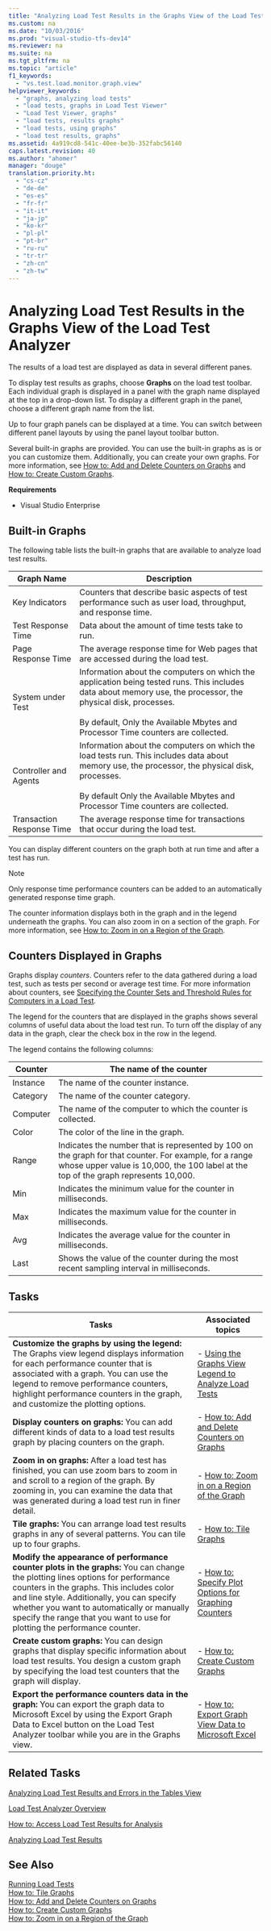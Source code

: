 ```yaml
---
title: "Analyzing Load Test Results in the Graphs View of the Load Test Analyzer"
ms.custom: na
ms.date: "10/03/2016"
ms.prod: "visual-studio-tfs-dev14"
ms.reviewer: na
ms.suite: na
ms.tgt_pltfrm: na
ms.topic: "article"
f1_keywords: 
  - "vs.test.load.monitor.graph.view"
helpviewer_keywords: 
  - "graphs, analyzing load tests"
  - "load tests, graphs in Load Test Viewer"
  - "Load Test Viewer, graphs"
  - "load tests, results graphs"
  - "load tests, using graphs"
  - "load test results, graphs"
ms.assetid: 4a919cd8-541c-40ee-be3b-352fabc56140
caps.latest.revision: 40
ms.author: "ahomer"
manager: "douge"
translation.priority.ht: 
  - "cs-cz"
  - "de-de"
  - "es-es"
  - "fr-fr"
  - "it-it"
  - "ja-jp"
  - "ko-kr"
  - "pl-pl"
  - "pt-br"
  - "ru-ru"
  - "tr-tr"
  - "zh-cn"
  - "zh-tw"
---
```

# Analyzing Load Test Results in the Graphs View of the Load Test Analyzer
The results of a load test are displayed as data in several different panes.  
  
 To display test results as graphs, choose **Graphs** on the load test toolbar. Each individual graph is displayed in a panel with the graph name displayed at the top in a drop-down list. To display a different graph in the panel, choose a different graph name from the list.  
  
 Up to four graph panels can be displayed at a time. You can switch between different panel layouts by using the panel layout toolbar button.  
  
 Several built-in graphs are provided. You can use the built-in graphs as is or you can customize them. Additionally, you can create your own graphs. For more information, see [How to: Add and Delete Counters on Graphs](../dv_TeamTestALM/how-to--add-and-delete-counters-on-graphs-in-load-test-results.md) and [How to: Create Custom Graphs](../dv_TeamTestALM/how-to--create-custom-graphs-in-load-test-results.md).  
  
 **Requirements**  
  
-   Visual Studio Enterprise  
  
## Built-in Graphs  
 The following table lists the built-in graphs that are available to analyze load test results.  
  
|Graph Name|Description|  
|----------------|-----------------|  
|Key Indicators|Counters that describe basic aspects of test performance such as user load, throughput, and response time.|  
|Test Response Time|Data about the amount of time tests take to run.|  
|Page Response Time|The average response time for Web pages that are accessed during the load test.|  
|System under Test|Information about the computers on which the application being tested runs. This includes data about memory use, the processor, the physical disk, processes.<br /><br /> By default, Only the Available Mbytes and Processor Time counters are collected.|  
|Controller and Agents|Information about the computers on which the load tests run. This includes data about memory use, the processor, the physical disk, processes.<br /><br /> By default Only the Available Mbytes and Processor Time counters are collected.|  
|Transaction Response Time|The average response time for transactions that occur during the load test.|  
  
 You can display different counters on the graph both at run time and after a test has run.  
  
> [!NOTE]
>  Only response time performance counters can be added to an automatically generated response time graph.  
  
 The counter information displays both in the graph and in the legend underneath the graphs. You can also zoom in on a section of the graph. For more information, see [How to: Zoom in on a Region of the Graph](../dv_TeamTestALM/how-to--zoom-in-on-a-region-of-the-graph-in-load-test-results.md).  
  
## Counters Displayed in Graphs  
 Graphs display *counters*. Counters refer to the data gathered during a load test, such as tests per second or average test time. For more information about counters, see [Specifying the Counter Sets and Threshold Rules for Computers in a Load Test](../dv_TeamTestALM/specifying-the-counter-sets-and-threshold-rules-for-computers-in-a-load-test.md).  
  
 The legend for the counters that are displayed in the graphs shows several columns of useful data about the load test run. To turn off the display of any data in the graph, clear the check box in the row in the legend.  
  
 The legend contains the following columns:  
  
|Counter|The name of the counter|  
|-------------|-----------------------------|  
|Instance|The name of the counter instance.|  
|Category|The name of the counter category.|  
|Computer|The name of the computer to which the counter is collected.|  
|Color|The color of the line in the graph.|  
|Range|Indicates the number that is represented by 100 on the graph for that counter. For example, for a range whose upper value is 10,000, the 100 label at the top of the graph represents 10,000.|  
|Min|Indicates the minimum value for the counter in milliseconds.|  
|Max|Indicates the maximum value for the counter in milliseconds.|  
|Avg|Indicates the average value for the counter in milliseconds.|  
|Last|Shows the value of the counter during the most recent sampling interval in milliseconds.|  
  
## Tasks  
  
|Tasks|Associated topics|  
|-----------|-----------------------|  
|**Customize the graphs by using the legend:** The Graphs view legend displays information for each performance counter that is associated with a graph. You can use the legend to remove performance counters, highlight performance counters in the graph, and customize the plotting options.|-   [Using the Graphs View Legend to Analyze Load Tests](../dv_TeamTestALM/using-the-graphs-view-legend-to-analyze-load-tests.md)|  
|**Display counters on graphs:** You can add different kinds of data to a load test results graph by placing counters on the graph.|-   [How to: Add and Delete Counters on Graphs](../dv_TeamTestALM/how-to--add-and-delete-counters-on-graphs-in-load-test-results.md)|  
|**Zoom in on graphs:** After a load test has finished, you can use zoom bars to zoom in and scroll to a region of the graph. By zooming in, you can examine the data that was generated during a load test run in finer detail.|-   [How to: Zoom in on a Region of the Graph](../dv_TeamTestALM/how-to--zoom-in-on-a-region-of-the-graph-in-load-test-results.md)|  
|**Tile graphs:** You can arrange load test results graphs in any of several patterns. You can tile up to four graphs.|-   [How to: Tile Graphs](../dv_TeamTestALM/how-to--tile-graphs-in-load-test-results.md)|  
|**Modify the appearance of performance counter plots in the graphs:** You can change the plotting lines options for performance counters in the graphs. This includes color and line style. Additionally, you can specify whether you want to automatically or manually specify the range that you want to use for plotting the performance counter.|-   [How to: Specify Plot Options for Graphing Counters](../dv_TeamTestALM/how-to--specify-plot-options-for-graphing-counters.md)|  
|**Create custom graphs:** You can design graphs that display specific information about load test results. You design a custom graph by specifying the load test counters that the graph will display.|-   [How to: Create Custom Graphs](../dv_TeamTestALM/how-to--create-custom-graphs-in-load-test-results.md)|  
|**Export the performance counters data in the graph:** You can export the graph data to Microsoft Excel by using the Export Graph Data to Excel button on the Load Test Analyzer toolbar while you are in the Graphs view.|-   [How to: Export Graph View Data to Microsoft Excel](../dv_TeamTestALM/how-to--export-graph-view-data-to-microsoft-excel.md)|  
  
## Related Tasks  
 [Analyzing Load Test Results and Errors in the Tables View](../dv_TeamTestALM/analyzing-load-test-results-and-errors-in-the-tables-view-of-the-load-test-analyzer.md)  
  
 [Load Test Analyzer Overview](../dv_TeamTestALM/load-test-analyzer-overview.md)  
  
 [How to: Access Load Test Results for Analysis](../dv_TeamTestALM/how-to--access-load-test-results-for-analysis.md)  
  
 [Analyzing Load Test Results](../dv_TeamTestALM/analyzing-load-test-results-using-the-load-test-analyzer.md)  
  
## See Also  
 [Running Load Tests](../Topic/Running%20Load%20Tests.md)   
 [How to: Tile Graphs](../dv_TeamTestALM/how-to--tile-graphs-in-load-test-results.md)   
 [How to: Add and Delete Counters on Graphs](../dv_TeamTestALM/how-to--add-and-delete-counters-on-graphs-in-load-test-results.md)   
 [How to: Create Custom Graphs](../dv_TeamTestALM/how-to--create-custom-graphs-in-load-test-results.md)   
 [How to: Zoom in on a Region of the Graph](../dv_TeamTestALM/how-to--zoom-in-on-a-region-of-the-graph-in-load-test-results.md)